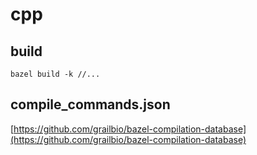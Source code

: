 # cpp

## build

```shell
bazel build -k //...
```

## compile_commands.json

[https://github.com/grailbio/bazel-compilation-database](https://github.com/grailbio/bazel-compilation-database)
